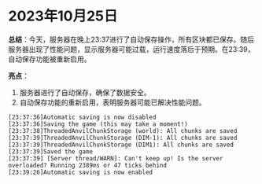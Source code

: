 # 2023年10月25日
**总结**：今天，服务器在晚上23:37进行了自动保存操作，所有区块都已保存。随后服务器出现了性能问题，显示服务器可能过载，运行速度落后于预期。在23:39，自动保存功能被重新启用。

**亮点**：
1. 服务器进行了自动保存，确保了数据安全。
2. 自动保存功能的重新启用，表明服务器可能已解决性能问题。
```
[23:37:36]Automatic saving is now disabled
[23:37:36]Saving the game (this may take a moment!)
[23:37:38]ThreadedAnvilChunkStorage (world): All chunks are saved
[23:37:39]ThreadedAnvilChunkStorage (DIM-1): All chunks are saved
[23:37:39]ThreadedAnvilChunkStorage (DIM1): All chunks are saved
[23:37:39]Saved the game
[23:37:39] [Server thread/WARN]: Can't keep up! Is the server overloaded? Running 2389ms or 47 ticks behind
[23:39:26]Automatic saving is now enabled
```
